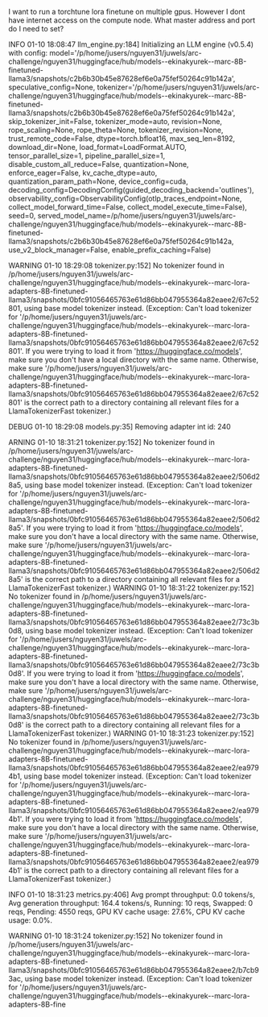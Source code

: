 I want to run a torchtune lora finetune on multiple gpus. However I dont have internet access on the compute node. What master address and port do I need to set?











INFO 01-10 18:08:47 llm_engine.py:184] Initializing an LLM engine (v0.5.4) with config: model='/p/home/jusers/nguyen31/juwels/arc-challenge/nguyen31/huggingface/hub/models--ekinakyurek--marc-8B-finetuned-llama3/snapshots/c2b6b30b45e87628ef6e0a75fef50264c91b142a', speculative_config=None, tokenizer='/p/home/jusers/nguyen31/juwels/arc-challenge/nguyen31/huggingface/hub/models--ekinakyurek--marc-8B-finetuned-llama3/snapshots/c2b6b30b45e87628ef6e0a75fef50264c91b142a', skip_tokenizer_init=False, tokenizer_mode=auto, revision=None, rope_scaling=None, rope_theta=None, tokenizer_revision=None, trust_remote_code=False, dtype=torch.bfloat16, max_seq_len=8192, download_dir=None, load_format=LoadFormat.AUTO, tensor_parallel_size=1, pipeline_parallel_size=1, disable_custom_all_reduce=False, quantization=None, enforce_eager=False, kv_cache_dtype=auto, quantization_param_path=None, device_config=cuda, decoding_config=DecodingConfig(guided_decoding_backend='outlines'), observability_config=ObservabilityConfig(otlp_traces_endpoint=None, collect_model_forward_time=False, collect_model_execute_time=False), seed=0, served_model_name=/p/home/jusers/nguyen31/juwels/arc-challenge/nguyen31/huggingface/hub/models--ekinakyurek--marc-8B-finetuned-llama3/snapshots/c2b6b30b45e87628ef6e0a75fef50264c91b142a, use_v2_block_manager=False, enable_prefix_caching=False)



WARNING 01-10 18:29:08 tokenizer.py:152] No tokenizer found in /p/home/jusers/nguyen31/juwels/arc-challenge/nguyen31/huggingface/hub/models--ekinakyurek--marc-lora-adapters-8B-finetuned-llama3/snapshots/0bfc91056465763e61d86bb047955364a82eaee2/67c52801, using base model tokenizer instead. (Exception: Can't load tokenizer for '/p/home/jusers/nguyen31/juwels/arc-challenge/nguyen31/huggingface/hub/models--ekinakyurek--marc-lora-adapters-8B-finetuned-llama3/snapshots/0bfc91056465763e61d86bb047955364a82eaee2/67c52801'. If you were trying to load it from 'https://huggingface.co/models', make sure you don't have a local directory with the same name. Otherwise, make sure '/p/home/jusers/nguyen31/juwels/arc-challenge/nguyen31/huggingface/hub/models--ekinakyurek--marc-lora-adapters-8B-finetuned-llama3/snapshots/0bfc91056465763e61d86bb047955364a82eaee2/67c52801' is the correct path to a directory containing all relevant files for a LlamaTokenizerFast tokenizer.)

DEBUG 01-10 18:29:08 models.py:35] Removing adapter int id: 240



ARNING 01-10 18:31:21 tokenizer.py:152] No tokenizer found in /p/home/jusers/nguyen31/juwels/arc-challenge/nguyen31/huggingface/hub/models--ekinakyurek--marc-lora-adapters-8B-finetuned-llama3/snapshots/0bfc91056465763e61d86bb047955364a82eaee2/506d28a5, using base model tokenizer instead. (Exception: Can't load tokenizer for '/p/home/jusers/nguyen31/juwels/arc-challenge/nguyen31/huggingface/hub/models--ekinakyurek--marc-lora-adapters-8B-finetuned-llama3/snapshots/0bfc91056465763e61d86bb047955364a82eaee2/506d28a5'. If you were trying to load it from 'https://huggingface.co/models', make sure you don't have a local directory with the same name. Otherwise, make sure '/p/home/jusers/nguyen31/juwels/arc-challenge/nguyen31/huggingface/hub/models--ekinakyurek--marc-lora-adapters-8B-finetuned-llama3/snapshots/0bfc91056465763e61d86bb047955364a82eaee2/506d28a5' is the correct path to a directory containing all relevant files for a LlamaTokenizerFast tokenizer.)
WARNING 01-10 18:31:22 tokenizer.py:152] No tokenizer found in /p/home/jusers/nguyen31/juwels/arc-challenge/nguyen31/huggingface/hub/models--ekinakyurek--marc-lora-adapters-8B-finetuned-llama3/snapshots/0bfc91056465763e61d86bb047955364a82eaee2/73c3b0d8, using base model tokenizer instead. (Exception: Can't load tokenizer for '/p/home/jusers/nguyen31/juwels/arc-challenge/nguyen31/huggingface/hub/models--ekinakyurek--marc-lora-adapters-8B-finetuned-llama3/snapshots/0bfc91056465763e61d86bb047955364a82eaee2/73c3b0d8'. If you were trying to load it from 'https://huggingface.co/models', make sure you don't have a local directory with the same name. Otherwise, make sure '/p/home/jusers/nguyen31/juwels/arc-challenge/nguyen31/huggingface/hub/models--ekinakyurek--marc-lora-adapters-8B-finetuned-llama3/snapshots/0bfc91056465763e61d86bb047955364a82eaee2/73c3b0d8' is the correct path to a directory containing all relevant files for a LlamaTokenizerFast tokenizer.)
WARNING 01-10 18:31:23 tokenizer.py:152] No tokenizer found in /p/home/jusers/nguyen31/juwels/arc-challenge/nguyen31/huggingface/hub/models--ekinakyurek--marc-lora-adapters-8B-finetuned-llama3/snapshots/0bfc91056465763e61d86bb047955364a82eaee2/ea9794b1, using base model tokenizer instead. (Exception: Can't load tokenizer for '/p/home/jusers/nguyen31/juwels/arc-challenge/nguyen31/huggingface/hub/models--ekinakyurek--marc-lora-adapters-8B-finetuned-llama3/snapshots/0bfc91056465763e61d86bb047955364a82eaee2/ea9794b1'. If you were trying to load it from 'https://huggingface.co/models', make sure you don't have a local directory with the same name. Otherwise, make sure '/p/home/jusers/nguyen31/juwels/arc-challenge/nguyen31/huggingface/hub/models--ekinakyurek--marc-lora-adapters-8B-finetuned-llama3/snapshots/0bfc91056465763e61d86bb047955364a82eaee2/ea9794b1' is the correct path to a directory containing all relevant files for a LlamaTokenizerFast tokenizer.)

INFO 01-10 18:31:23 metrics.py:406] Avg prompt throughput: 0.0 tokens/s, Avg generation throughput: 164.4 tokens/s, Running: 10 reqs, Swapped: 0 reqs, Pending: 4550 reqs, GPU KV cache usage: 27.6%, CPU KV cache usage: 0.0%.




WARNING 01-10 18:31:24 tokenizer.py:152] No tokenizer found in /p/home/jusers/nguyen31/juwels/arc-challenge/nguyen31/huggingface/hub/models--ekinakyurek--marc-lora-adapters-8B-finetuned-llama3/snapshots/0bfc91056465763e61d86bb047955364a82eaee2/b7cb93ac, using base model tokenizer instead. (Exception: Can't load tokenizer for '/p/home/jusers/nguyen31/juwels/arc-challenge/nguyen31/huggingface/hub/models--ekinakyurek--marc-lora-adapters-8B-fine
